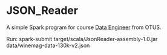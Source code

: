 # JSON_Reader

A simple Spark program for course [Data Engineer](https://otus.ru/lessons/data-engineer/) from OTUS.

Run: spark-submit target/scala/JsonReader-assembly-1.0.jar data/winemag-data-130k-v2.json
